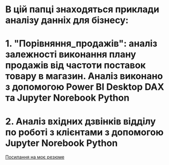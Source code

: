 # В цій папці знаходяться приклади аналізу данніх для бізнесу:
# 1. "Порівняння_продажів": аналіз залежності виконання плану продажів від частоти поставок товару в магазин. Аналіз виконано з допомогою Power BI Desktop DAX  та Jupyter Norebook Python
# 2. Аналіз вхідних дзвінків відділу по роботі з клієнтами з допомогою Jupyter Norebook Python 
[Посилання на моє резюме](https://robota.ua/my/resumes/13623145)
